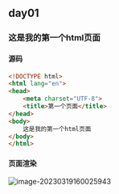 ## day01

### 这是我的第一个html页面

#### 源码

```html
<!DOCTYPE html>
<html lang="en">
<head>
    <meta charset="UTF-8">
    <title>第一个页面</title>
</head>
<body>
    这是我的第一个html页面
</body>
</html>
```

#### 页面渲染

![image-20230319160025943](image/image-20230319160025943.png)